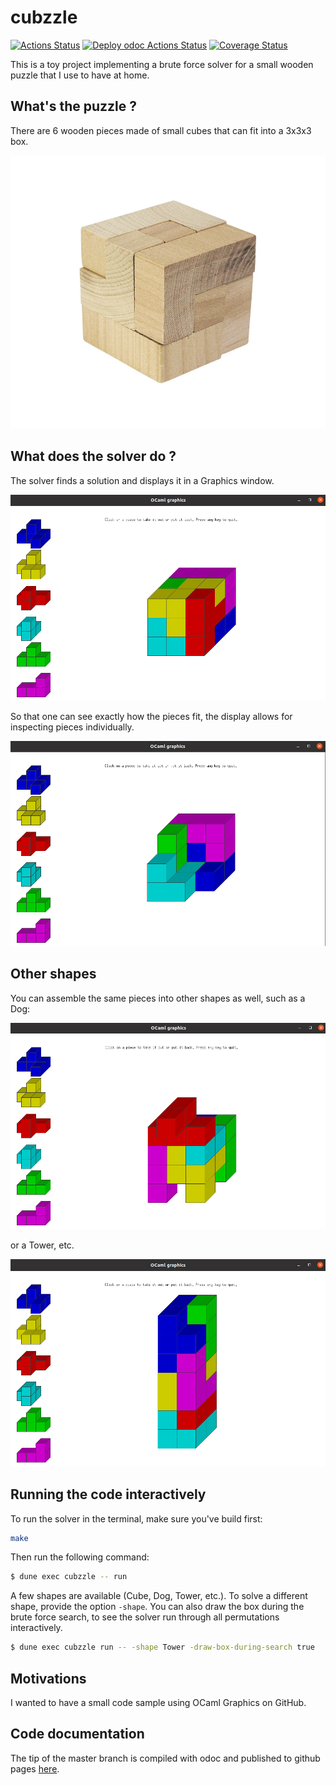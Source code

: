 # cubzzle

[![Actions Status](https://github.com/mbarbin/cubzzle/workflows/ci/badge.svg)](https://github.com/mbarbin/cubzzle/actions/workflows/ci.yml)
[![Deploy odoc Actions Status](https://github.com/mbarbin/cubzzle/workflows/deploy-odoc/badge.svg)](https://github.com/mbarbin/cubzzle/actions/workflows/deploy-odoc.yml)
[![Coverage Status](https://coveralls.io/repos/github/mbarbin/cubzzle/badge.svg?branch=master)](https://coveralls.io/github/mbarbin/cubzzle?branch=master)

This is a toy project implementing a brute force solver for a small
wooden puzzle that I use to have at home.

## What's the puzzle ?

There are 6 wooden pieces made of small cubes that can fit into a
3x3x3 box.

![The puzzle](images/puzzle.png)

## What does the solver do ?

The solver finds a solution and displays it in a Graphics window.

![The cube](images/cube.png)

So that one can see exactly how the pieces fit, the display allows for
inspecting pieces individually.

![The cube help](images/cube-help.png)

## Other shapes

You can assemble the same pieces into other shapes as well, such as a Dog:

![The dog](images/dog.png)

or a Tower, etc.

![The tower](images/tower.png)

## Running the code interactively

To run the solver in the terminal, make sure you've build first:

```bash
make
```

Then run the following command:

```bash
$ dune exec cubzzle -- run
```

A few shapes are available (Cube, Dog, Tower, etc.). To solve a
different shape, provide the option `-shape`. You can also draw the
box during the brute force search, to see the solver run through all
permutations interactively.

```bash
$ dune exec cubzzle run -- -shape Tower -draw-box-during-search true
```

## Motivations

I wanted to have a small code sample using OCaml Graphics on GitHub.

## Code documentation

The tip of the master branch is compiled with odoc and published to
github pages
[here](https://mbarbin.github.io/cubzzle/odoc/cubzzle/index.html).
